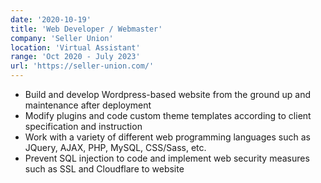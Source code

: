 ```yaml
---
date: '2020-10-19'
title: 'Web Developer / Webmaster'
company: 'Seller Union'
location: 'Virtual Assistant'
range: 'Oct 2020 - July 2023'
url: 'https://seller-union.com/'
---
```


- Build and develop Wordpress-based website from the ground up and maintenance after deployment
- Modify plugins and code custom theme templates according to client specification and instruction
- Work with a variety of different web programming languages such as  JQuery, AJAX, PHP, MySQL, CSS/Sass, etc.
- Prevent SQL injection to code and implement web security measures such as SSL and Cloudflare to website